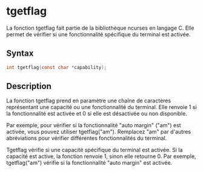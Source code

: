 # tgetflag

La fonction tgetflag fait partie de la bibliothèque ncurses en langage C. Elle permet de vérifier si une fonctionnalité spécifique du terminal est activée.

## Syntax

```h
int tgetflag(const char *capability);
```

## Description

La fonction tgetflag prend en paramètre une chaîne de caractères représentant une capacité ou une fonctionnalité du terminal. Elle renvoie 1 si la fonctionnalité est activée et 0 si elle est désactivée ou non disponible.

Par exemple, pour vérifier si la fonctionnalité "auto margin" ("am") est activée, vous pouvez utiliser tgetflag("am"). Remplacez "am" par d'autres abréviations pour vérifier différentes fonctionnalités du terminal.

Tgetflag vérifie si une capacité spécifique du terminal est activée. Si la capacité est active, la fonction renvoie 1, sinon elle retourne 0. Par exemple, tgetflag("am") vérifie si la fonctionnalité "auto margin" est activée.